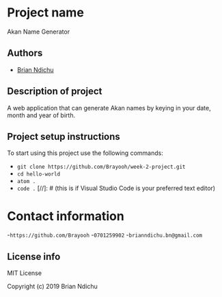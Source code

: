 # Project name
Akan Name Generator

## Authors
- [Brian Ndichu](https://github.com/brayooh)
## Description of project 
 A web application that can generate Akan names by keying in your date, month and year of birth. 
## Project setup instructions
To start using this project use the following commands:

- `git clone https://github.com/Brayooh/week-2-project.git`
- `cd hello-world`
- `atom .`
- `code .` [//]: # (this is if Visual Studio Code is your preferred text editor)

# Contact information
-`https://github.com/Brayooh`
-`0701259902`
-`brianndichu.bn@gmail.com`

## License info
MIT License

Copyright (c) 2019 Brian Ndichu